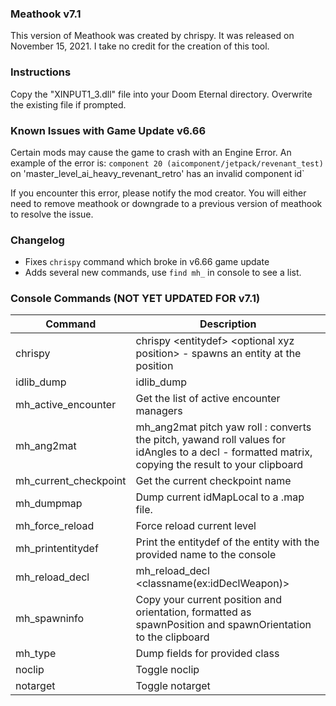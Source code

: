 ### Meathook v7.1

This version of Meathook was created by chrispy. It was released on November 15, 2021. I take no credit for the creation of this tool.

### Instructions

Copy the "XINPUT1_3.dll" file into your Doom Eternal directory. Overwrite the existing file if prompted.

### Known Issues with Game Update v6.66

Certain mods may cause the game to crash with an Engine Error. An example of the error is:
`component 20 (aicomponent/jetpack/revenant_test)` on 'master_level_ai_heavy_revenant_retro' has an invalid component id`

If you encounter this error, please notify the mod creator. You will either need to remove meathook or downgrade to a previous version of meathook to resolve the issue.

### Changelog

- Fixes `chrispy` command which broke in v6.66 game update
- Adds several new commands, use `find mh_` in console to see a list.

### Console Commands (NOT YET UPDATED FOR v7.1)

Command | Description
------------ | -------------
chrispy | chrispy \<entitydef\> \<optional xyz position\> - spawns an entity at the position
idlib_dump | idlib_dump
mh_active_encounter | Get the list of active encounter managers
mh_ang2mat | mh_ang2mat pitch yaw roll : converts the pitch, yawand roll values for idAngles to a decl - formatted matrix, copying the result to your clipboard
mh_current_checkpoint | Get the current checkpoint name
mh_dumpmap | Dump current idMapLocal to a .map file.
mh_force_reload | Force reload current level
mh_printentitydef | Print the entitydef of the entity with the provided name to the console
mh_reload_decl | mh_reload_decl <classname(ex:idDeclWeapon)> <decl path>
mh_spawninfo | Copy your current position and orientation, formatted as spawnPosition and spawnOrientation to the clipboard
mh_type | Dump fields for provided class
noclip | Toggle noclip
notarget | Toggle notarget
